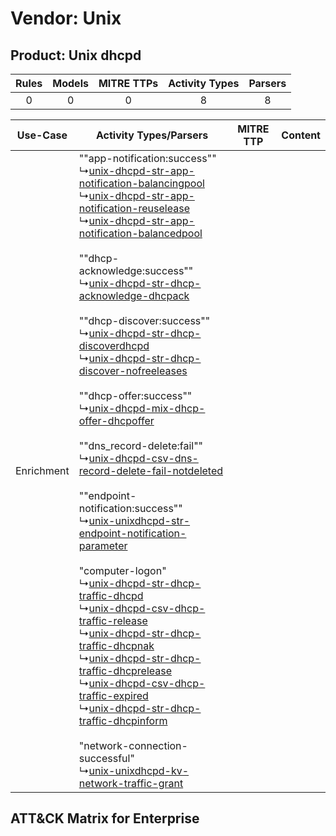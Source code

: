 Vendor: Unix
============
Product: Unix dhcpd
-------------------
| Rules | Models | MITRE TTPs | Activity Types | Parsers |
|:-----:|:------:|:----------:|:--------------:|:-------:|
|   0   |   0    |     0      |       8        |    8    |

|  Use-Case  | Activity Types/Parsers    | MITRE TTP | Content    |
|:----------:| ---- | --------- | ---- |
| Enrichment |  ""app-notification:success""<br> ↳[unix-dhcpd-str-app-notification-balancingpool](Ps/pC_unixdhcpdstrappnotificationbalancingpool.md)<br> ↳[unix-dhcpd-str-app-notification-reuselease](Ps/pC_unixdhcpdstrappnotificationreuselease.md)<br> ↳[unix-dhcpd-str-app-notification-balancedpool](Ps/pC_unixdhcpdstrappnotificationbalancedpool.md)<br><br> ""dhcp-acknowledge:success""<br> ↳[unix-dhcpd-str-dhcp-acknowledge-dhcpack](Ps/pC_unixdhcpdstrdhcpacknowledgedhcpack.md)<br><br> ""dhcp-discover:success""<br> ↳[unix-dhcpd-str-dhcp-discoverdhcpd](Ps/pC_unixdhcpdstrdhcpdiscoverdhcpd.md)<br> ↳[unix-dhcpd-str-dhcp-discover-nofreeleases](Ps/pC_unixdhcpdstrdhcpdiscovernofreeleases.md)<br><br> ""dhcp-offer:success""<br> ↳[unix-dhcpd-mix-dhcp-offer-dhcpoffer](Ps/pC_unixdhcpdmixdhcpofferdhcpoffer.md)<br><br> ""dns_record-delete:fail""<br> ↳[unix-dhcpd-csv-dns-record-delete-fail-notdeleted](Ps/pC_unixdhcpdcsvdnsrecorddeletefailnotdeleted.md)<br><br> ""endpoint-notification:success""<br> ↳[unix-unixdhcpd-str-endpoint-notification-parameter](Ps/pC_unixunixdhcpdstrendpointnotificationparameter.md)<br><br> "computer-logon"<br> ↳[unix-dhcpd-str-dhcp-traffic-dhcpd](Ps/pC_unixdhcpdstrdhcptrafficdhcpd.md)<br> ↳[unix-dhcpd-csv-dhcp-traffic-release](Ps/pC_unixdhcpdcsvdhcptrafficrelease.md)<br> ↳[unix-dhcpd-str-dhcp-traffic-dhcpnak](Ps/pC_unixdhcpdstrdhcptrafficdhcpnak.md)<br> ↳[unix-dhcpd-str-dhcp-traffic-dhcprelease](Ps/pC_unixdhcpdstrdhcptrafficdhcprelease.md)<br> ↳[unix-dhcpd-csv-dhcp-traffic-expired](Ps/pC_unixdhcpdcsvdhcptrafficexpired.md)<br> ↳[unix-dhcpd-str-dhcp-traffic-dhcpinform](Ps/pC_unixdhcpdstrdhcptrafficdhcpinform.md)<br><br> "network-connection-successful"<br> ↳[unix-unixdhcpd-kv-network-traffic-grant](Ps/pC_unixunixdhcpdkvnetworktrafficgrant.md)<br> |    | [](RM/r_m_unix_unix_dhcpd_Enrichment.md) |

ATT&CK Matrix for Enterprise
----------------------------

